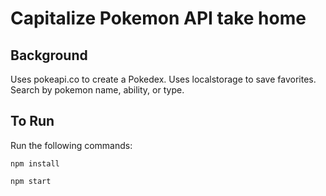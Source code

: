# Capitalize Pokemon API take home

## Background
Uses pokeapi.co to create a Pokedex.  Uses localstorage to save favorites. Search by pokemon name, ability, or type.

## To Run
Run the following commands:

```npm install```

```npm start```